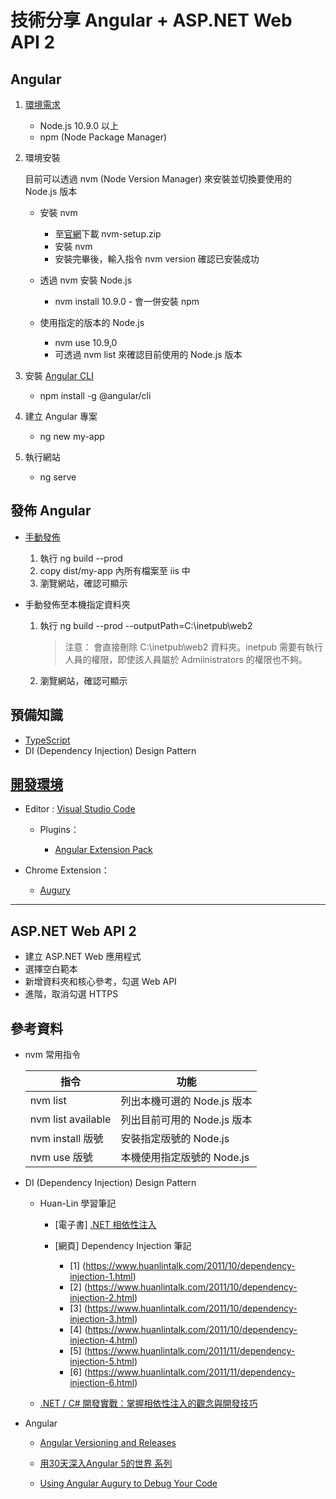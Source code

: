 # 技術分享 Angular + ASP.NET Web API 2

## Angular

1. [環境需求](https://angular.io/guide/setup-local)

    - Node.js 10.9.0 以上
    - npm (Node Package Manager)

1. 環境安裝

    目前可以透過 nvm (Node Version Manager) 來安裝並切換要使用的 Node.js 版本

    - 安裝 nvm

        - 至[官網](https://github.com/coreybutler/nvm-windows/releases)下載 nvm-setup.zip
        - 安裝 nvm
        - 安裝完畢後，輸入指令 nvm version 確認已安裝成功

    - 透過 nvm 安裝 Node.js

        - nvm install 10.9.0 - 會一併安裝 npm

    - 使用指定的版本的 Node.js

        - nvm use 10.9,0
        - 可透過 nvm list 來確認目前使用的 Node.js 版本

1. 安裝 [Angular CLI](https://cli.angular.io/)

    - npm install -g @angular/cli

1. 建立 Angular 專案

    - ng new my-app

1. 執行網站

    - ng serve

## 發佈 Angular

- [手動發佈](https://angular.io/guide/deployment#basic-deployment-to-a-remote-server)

    1. 執行 ng build --prod
    1. copy dist/my-app 內所有檔案至 iis 中
    1. 瀏覽網站，確認可顯示

- 手動發佈至本機指定資料夾

    1. 執行 ng build --prod --outputPath=C:\inetpub\web2

        > 注意： 會直接刪除 C:\inetpub\web2 資料夾。inetpub 需要有執行人員的權限，即使該人員屬於 Admiinistrators 的權限也不夠。

    1. 瀏覽網站，確認可顯示

## 預備知識

- [TypeScript](https://www.typescriptlang.org/docs/home.html)
- DI (Dependency Injection) Design Pattern

## [開發環境](https://angular.io/resources)

- Editor : [Visual Studio Code](https://code.visualstudio.com/)

  - Plugins：

    - [Angular Extension Pack](https://marketplace.visualstudio.com/items?itemName=doggy8088.angular-extension-pack)

- Chrome Extension：

  - [Augury](https://augury.rangle.io/)

---

## ASP.NET Web API 2

- 建立 ASP.NET Web 應用程式
- 選擇空白範本
- 新增資料夾和核心參考，勾選 Web API
- 進階，取消勾選 HTTPS

## 參考資料

- nvm 常用指令

    | 指令 | 功能  |
    | ---- | ----- |
    | nvm list | 列出本機可選的 Node.js 版本 |
    | nvm list available | 列出目前可用的 Node.js 版本 |
    | nvm install 版號 | 安裝指定版號的 Node.js |
    | nvm use 版號 | 本機使用指定版號的 Node.js |

- DI (Dependency Injection) Design Pattern

  - Huan-Lin 學習筆記

    - [電子書] [.NET 相依性注入](https://leanpub.com/dinet)
    - [網頁] Dependency Injection 筆記

      - [1] (https://www.huanlintalk.com/2011/10/dependency-injection-1.html)
      - [2] (https://www.huanlintalk.com/2011/10/dependency-injection-2.html)
      - [3] (https://www.huanlintalk.com/2011/10/dependency-injection-3.html)
      - [4] (https://www.huanlintalk.com/2011/10/dependency-injection-4.html)
      - [5] (https://www.huanlintalk.com/2011/11/dependency-injection-5.html)
      - [6] (https://www.huanlintalk.com/2011/11/dependency-injection-6.html)

  - [.NET / C# 開發實戰：掌握相依性注入的觀念與開發技巧](https://www.accupass.com/event/1910240302432112993487)

- Angular

  - [Angular Versioning and Releases](https://angular.io/guide/releases)

  - [用30天深入Angular 5的世界 系列](https://ithelp.ithome.com.tw/users/20107113/ironman/1240)

  - [Using Angular Augury to Debug Your Code](https://www.sitepoint.com/angular-augury-debug-code/)